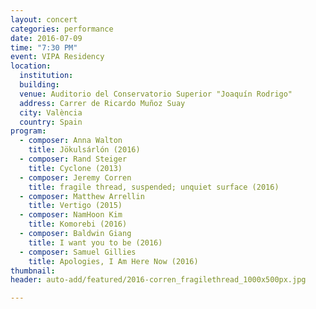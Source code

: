 ```yaml
---
layout: concert
categories: performance
date: 2016-07-09
time: "7:30 PM"
event: VIPA Residency
location:
  institution:
  building:
  venue: Auditorio del Conservatorio Superior "Joaquín Rodrigo"
  address: Carrer de Ricardo Muñoz Suay
  city: València
  country: Spain
program:
  - composer: Anna Walton
    title: Jökulsárlón (2016)
  - composer: Rand Steiger
    title: Cyclone (2013)
  - composer: Jeremy Corren
    title: fragile thread, suspended; unquiet surface (2016)
  - composer: Matthew Arrellin
    title: Vertigo (2015)
  - composer: NamHoon Kim
    title: Komorebi (2016)
  - composer: Baldwin Giang
    title: I want you to be (2016)
  - composer: Samuel Gillies
    title: Apologies, I Am Here Now (2016)
thumbnail:
header: auto-add/featured/2016-corren_fragilethread_1000x500px.jpg

---
```

